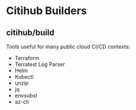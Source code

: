 # Citihub Builders

## citihub/build

Tools useful for many public cloud CI/CD contexts:

- Terraform
- Terratest Log Parser
- Helm
- Kubectl
- unzip
- jq
- envsubst
- az-cli
